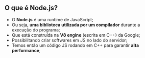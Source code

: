 ## O que é Node.js?

- O **Node.js** é uma runtime de JavaScript;
- Ou seja, **uma biblioteca utilizada por um compilador** durante a execução do programa;
- Que está construída na **V8 engine** (escrita em C++) da Google;
- Possibilitando criar softwares em JS no lado do servidor;
- Temos então um código JS rodando em C++ para garantir **alta performance**;